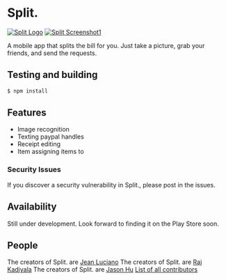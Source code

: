 # Split.

[![Split Logo](http://c1.staticflickr.com/5/4345/36795136172_5fe7be8159_n.jpg)](http://c1.staticflickr.com/5/4345/36795136172_5fe7be8159_n.jpg)
[![Split Screenshot1](http://c1.staticflickr.com/5/4333/36966304125_a958ce47ca_z.jpg)](http://c1.staticflickr.com/5/4333/36966304125_a958ce47ca_z.jpg)


  A mobile app that splits the bill for you. Just take a picture, grab your friends, and send the requests.


## Testing and building

```bash
$ npm install
```

## Features

  * Image recognition
  * Texting paypal handles
  * Receipt editing
  * Item assigning items to 


### Security Issues

If you discover a security vulnerability in Split., please post in the issues.


## Availability

  Still under development.  Look forward to finding it on the Play Store soon.


## People

The creators of Split. are [Jean Luciano](https://github.com/jeanluciano)
The creators of Split. are [Raj Kadiyala](https://github.com/rajkadiyala)
The creators of Split. are [Jason Hu](https://github.com/jhu7235)
[List of all contributors](https://github.com/jeanluciano/split-receipt/graphs/contributors)

